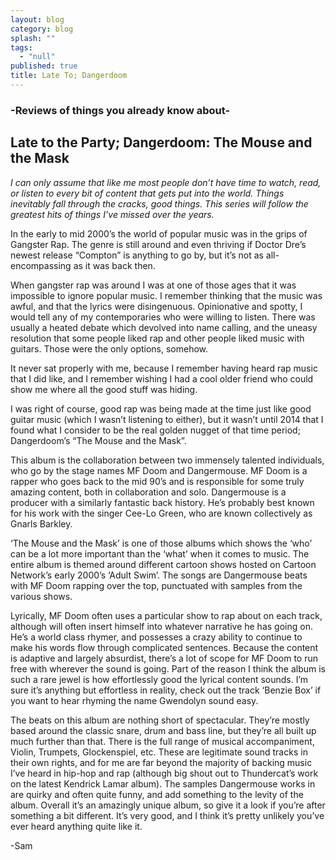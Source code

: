 ```yaml
---
layout: blog
category: blog
splash: ""
tags: 
  - "null"
published: true
title: Late To; Dangerdoom
---
```


### -Reviews of things you already know about-

## Late to the Party; Dangerdoom: The Mouse and the Mask

_I can only assume that like me most people don’t have time to watch, read, or listen to every bit of content that gets put into the world. Things inevitably fall through the cracks, good things. This series will follow the greatest hits of things I’ve missed over the years._

In the early to mid 2000’s the world of popular music was in the grips of Gangster Rap. The genre is still around and even thriving if Doctor Dre’s newest release “Compton” is anything to go by, but it’s not as all-encompassing as it was back then.

When gangster rap was around I was at one of those ages that it was impossible to ignore popular music. I remember thinking that the music was awful, and that the lyrics were disingenuous. Opinionative and spotty, I would tell any of my contemporaries who were willing to listen. There was usually a heated debate which devolved into name calling, and the uneasy resolution that some people liked rap and other people liked music with guitars. Those were the only options, somehow.

It never sat properly with me, because I remember having heard rap music that I did like, and I remember wishing I had a cool older friend who could show me where all the good stuff was hiding.

I was right of course, good rap was being made at the time just like good guitar music (which I wasn’t listening to either), but it wasn’t until 2014 that I found what I consider to be the real golden nugget of that time period; Dangerdoom’s “The Mouse and the Mask”.

This album is the collaboration between two immensely talented individuals, who go by the stage names MF Doom and Dangermouse. MF Doom is a rapper who goes back to the mid 90’s and is responsible for some truly amazing content, both in collaboration and solo. Dangermouse is a producer with a similarly fantastic back history. He’s probably best known for his work with the singer Cee-Lo Green, who are known collectively as Gnarls Barkley.

‘The Mouse and the Mask’ is one of those albums which shows the ‘who’ can be a lot more important than the ‘what’ when it comes to music. The entire album is themed around different cartoon shows hosted on Cartoon Network’s early 2000’s ‘Adult Swim’. The songs are Dangermouse beats with MF Doom rapping over the top, punctuated with samples from the various shows.

Lyrically, MF Doom often uses a particular show to rap about on each track, although will often insert himself into whatever narrative he has going on. He’s a world class rhymer, and possesses a crazy ability to continue to make his words flow through complicated sentences. Because the content is adaptive and largely absurdist, there’s a lot of scope for MF Doom to run free with wherever the sound is going. Part of the reason I think the album is such a rare jewel is how effortlessly good the lyrical content sounds. I’m sure it’s anything but effortless in reality, check out the track ‘Benzie Box’ if you want to hear rhyming the name Gwendolyn sound easy.

The beats on this album are nothing short of spectacular. They’re mostly based around the classic snare, drum and bass line, but they’re all built up much further than that. There is the full range of musical accompaniment, Violin, Trumpets, Glockenspiel, etc. These are legitimate sound tracks in their own rights, and for me are far beyond the majority of backing music I’ve heard in hip-hop and rap (although big shout out to Thundercat’s work on the latest Kendrick Lamar album). The samples Dangermouse works in are quirky and often quite funny, and add something to the levity of the album.
Overall it’s an amazingly unique album, so give it a look if you’re after something a bit different. It’s very good, and I think it’s pretty unlikely you’ve ever heard anything quite like it.

-Sam
